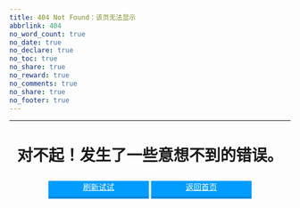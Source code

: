 ```yaml
---
title: 404 Not Found：该页无法显示
abbrlink: 404
no_word_count: true
no_date: true
no_declare: true
no_toc: true
no_share: true
no_reward: true
no_comments: true
no_share: true
no_footer: true
---
```


<html>
<head> 
<title>404 Not Found：该页无法显示</title> 
<meta http-equiv="Content-Type" content="text/html; charset=utf-8" /> 
<meta name="viewport" content="width=1000px">

<style>
  .catch-the-cat canvas{
    max-width: 600px;
    width: 100%;
    height: auto;
	margin: 15px 0px 10px -30px;
  }
  .errorpPage-operate .operateBtn {
	width: 180px;
	height: 28px;
	margin-left: 0px;
	margin-top: 10px;
	background: #009CFF;
	border-bottom: 4px solid #0188DE;
	text-align: center;
	display: inline-block;
	font-size: 14px;
	color: #fff;
  }

  .errorpPage-operate .operateBtn:hover {
	background: #5BBFFF;
  }
</style>
</head>

<body>

<hr>
<div align="center"> 
	<h1>对不起！发生了一些意想不到的错误。</h1>	
	<div class="errorpPage-operate">
		<a href="javascript:window.location.reload()" class="operateBtn" title="刷新试试">刷新试试</a>
		<a href="./" class="operateBtn" title="返回首页">返回首页</a>
	</div>
</div>

<div id="catch-the-cat"  class="catch-the-cat" align="center"></div> 
<script src="https://qiniu.findn.cn/blog/static/js/phaser.min.js"></script>
<script src="https://qiniu.findn.cn/blog/static/js/catch-the-cat.js"></script>
<script>
  window.game = new CatchTheCatGame({
	w: 11,
	h: 11,
	r: 20,
	backgroundColor: 0xffffff,
	parent: 'catch-the-cat',
	statusBarAlign: 'center',
	credit: 'ZZ日记'
  });
</script>

</body>
</html>